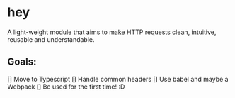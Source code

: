# hey
A light-weight module that aims to make HTTP requests clean, intuitive, reusable and understandable.

## Goals:

[] Move to Typescript
[] Handle common headers
[] Use babel and maybe a Webpack
[] Be used for the first time! :D
